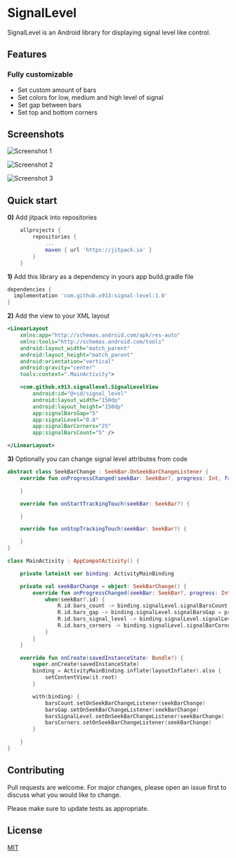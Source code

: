 # SignalLevel

SignalLevel is an Android library for displaying signal level like control.

## Features

### Fully customizable

* Set custom amount of bars
* Set colors for low, medium and high level of signal
* Set gap between bars
* Set top and bottom corners

## Screenshots

![Screenshot 1](images/img1.png)

![Screenshot 2](images/img2.png)

![Screenshot 3](images/img3.png)


## Quick start

**0)** Add jitpack into repositories 

```gradle
    allprojects {
        repositories {
            ...
            maven { url 'https://jitpack.io' }
        }
    }
```

**1)** Add this library as a dependency in yours app build.gradle file

```gradle
dependencies {
  implementation 'com.github.x913:signal-level:1.0'
}
```

**2)** Add the view to your XML layout

```xml
<LinearLayout
    xmlns:app="http://schemas.android.com/apk/res-auto"
    xmlns:tools="http://schemas.android.com/tools"
    android:layout_width="match_parent"
    android:layout_height="match_parent"
    android:orientation="vertical"
    android:gravity="center"
    tools:context=".MainActivity">

    <com.github.x913.signallevel.SignalLevelView
        android:id="@+id/signal_level"
        android:layout_width="150dp"
        android:layout_height="150dp"
        app:signalBarsGap="5"
        app:signalLevel="0.8"
        app:signalBarCorners="25"
        app:signalBarsCount="5" />

</LinearLayout>
```

**3)** Optionally you can change signal level attributes from code

```kotlin
abstract class SeekBarChange : SeekBar.OnSeekBarChangeListener {
    override fun onProgressChanged(seekBar: SeekBar?, progress: Int, fromUser: Boolean) {

    }

    override fun onStartTrackingTouch(seekBar: SeekBar?) {

    }

    override fun onStopTrackingTouch(seekBar: SeekBar?) {

    }
}

class MainActivity : AppCompatActivity() {

    private lateinit var binding: ActivityMainBinding

    private val seekBarChange = object: SeekBarChange() {
        override fun onProgressChanged(seekBar: SeekBar?, progress: Int, fromUser: Boolean) {
            when(seekBar?.id) {
                R.id.bars_count -> binding.signalLevel.signalBarsCount = progress
                R.id.bars_gap -> binding.signalLevel.signalBarsGap = progress
                R.id.bars_signal_level -> binding.signalLevel.signalLevel = progress / 100f
                R.id.bars_corners -> binding.signalLevel.signalBarCorners = progress.toFloat()
            }
        }
    }

    override fun onCreate(savedInstanceState: Bundle?) {
        super.onCreate(savedInstanceState)
        binding = ActivityMainBinding.inflate(layoutInflater).also {
            setContentView(it.root)
        }

        with(binding) {
            barsCount.setOnSeekBarChangeListener(seekBarChange)
            barsGap.setOnSeekBarChangeListener(seekBarChange)
            barsSignalLevel.setOnSeekBarChangeListener(seekBarChange)
            barsCorners.setOnSeekBarChangeListener(seekBarChange)
        }

    }
}
```

## Contributing
Pull requests are welcome. For major changes, please open an issue first to discuss what you would like to change.

Please make sure to update tests as appropriate.

## License
[MIT](https://choosealicense.com/licenses/mit/)